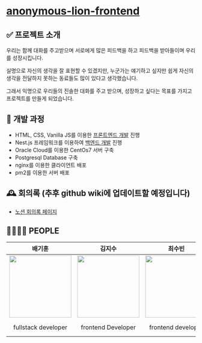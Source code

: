 # [anonymous-lion-frontend](http://152.67.234.103:8080/)

## ✅ **프로젝트 소개**

우리는 함께 대화를 주고받으며 서로에게 많은 피드백을 하고 피드백을 받아들이며 우리를 성장시킵니다.

실명으로 자신의 생각을 잘 표현할 수 있겠지만, 누군가는 얘기하고 싶지만 쉽게 자신의 생각을 전달하지 못하는 동료들도 많이 있다고 생각했습니다.

그래서 익명으로 우리들의 진솔한 대화를 주고 받으며, 성장하고 싶다는 목표를 가지고 프로젝트를 만들게 되었습니다.

## 🚗 개발 과정

- HTML, CSS, Vanilla JS를 이용한 [프론트엔드 개발](https://github.com/qorlgns1/anonymous-lion-frontend) 진행
- Nest.js 프레임워크를 이용하여 [백엔드 개발](https://github.com/qorlgns1/anonymous-lion-backend) 진행
- Oracle Cloud를 이용한 CentOs7 서버 구축
- Postgresql Database 구축
- nginx를 이용한 클라이언트 배포
- pm2를 이용한 서버 배포

## 🕰 회의록 (추후 github wiki에 업데이트할 예정입니다)

- [노션 회의록 페이지](https://familiar-cotija-5dc.notion.site/ver1-0-0-a9bf1ce22e7c43e7b3d68418e9ca244d)

## 👨‍👨‍👧‍👦 PEOPLE

|                                                                   배기훈                                                                   |                                          김지수                                           |                                          최수빈                                           |                                          김민석                                           |
| :----------------------------------------------------------------------------------------------------------------------------------------: | :---------------------------------------------------------------------------------------: | :---------------------------------------------------------------------------------------: | :---------------------------------------------------------------------------------------: |
| <img src="https://avatars.githubusercontent.com/u/63835963?s=400&u=a84ebef9dc3983c1a0c652a89ff5266c0c77d0a5&v=4" width="165" height="165"> | <img src="https://avatars.githubusercontent.com/u/85912592?v=4" width="165" height="165"> | <img src="https://avatars.githubusercontent.com/u/89335150?v=4" width="165" height="165"> | <img src="https://avatars.githubusercontent.com/u/84027644?v=4" width="165" height="165"> |
|                                                            fullstack developer                                                             |                                    frontend Developer                                     |                                    frontend developer                                     |                               frontend developer & designer                               |
